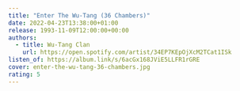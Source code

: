 ```yaml
---
title: "Enter The Wu-Tang (36 Chambers)"
date: 2022-04-23T13:38:00+01:00
release: 1993-11-09T12:00:00+00:00
authors:
  - title: Wu-Tang Clan
    url: https://open.spotify.com/artist/34EP7KEpOjXcM2TCat1ISk
listen_of: https://album.link/s/6acGx168JViE5LLFR1rGRE
cover: enter-the-wu-tang-36-chambers.jpg
rating: 5
---
```

